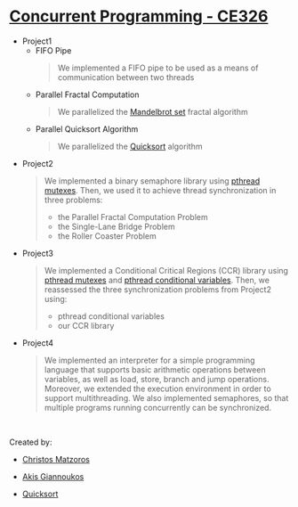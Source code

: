 
# [Concurrent Programming - CE326]
- Project1
  - FIFO Pipe
    > We implemented a FIFO pipe to be used as a means of communication between two threads
  - Parallel Fractal Computation
    > We parallelized the [Mandelbrot set] fractal algorithm
  - Parallel Quicksort Algorithm
    > We parallelized the [Quicksort] algorithm
- Project2
  > We implemented a binary semaphore library using [pthread mutexes]. Then, we used it to achieve thread synchronization in three problems:
  > - the Parallel Fractal Computation Problem
  > - the Single-Lane Bridge Problem
  > - the Roller Coaster Problem
- Project3
  > We implemented a Conditional Critical Regions (CCR) library using [pthread mutexes] and [pthread conditional variables].
  > Then, we reassessed the three synchronization problems from Project2 using:
  > - pthread conditional variables
  > - our CCR library 
- Project4
  > We implemented an interpreter for a simple programming language that supports basic arithmetic operations between variables, as well as load, store, branch and jump operations.
  > Moreover, we extended the execution environment in order to support multithreading. We also implemented semaphores, so that multiple programs running concurrently can be synchronized.


<br>

Created by:
- [Christos Matzoros]
- [Akis Giannoukos]
- [Quicksort]



   [Concurrent Programming - CE326]: <https://www.e-ce.uth.gr/studies/undergraduate/courses/ece321/?lang=en/>
   [pthread mutexes]: <https://www.geeksforgeeks.org/mutex-lock-for-linux-thread-synchronization/>
   [pthread conditional variables]: <https://www.geeksforgeeks.org/condition-wait-signal-multi-threading/>
   [Mandelbrot set]: <https://en.wikipedia.org/wiki/Mandelbrot_set>
   [Quicksort]: <https://en.wikipedia.org/wiki/Quicksort>
   [Christos Matzoros]: <www.linkedin.com/in/matzoros-christos>
   [Akis Giannoukos]: <www.linkedin.com/in/akisgiannoukos>
